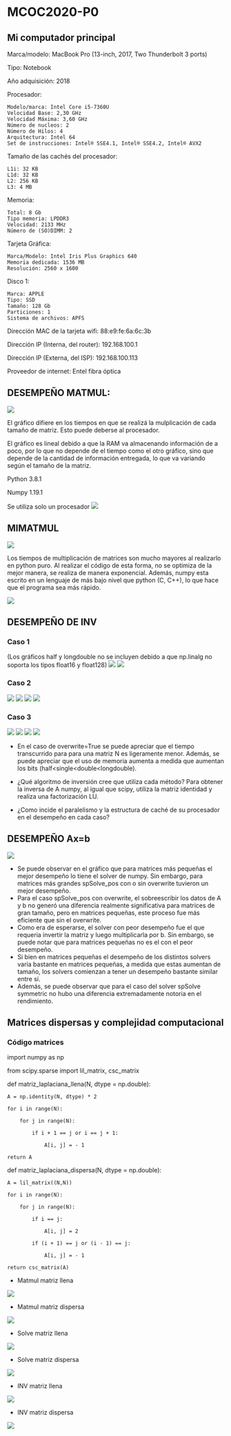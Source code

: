 # MCOC2020-P0

## Mi computador principal

Marca/modelo: MacBook Pro (13-inch, 2017, Two Thunderbolt 3 ports)

Tipo: Notebook

Año adquisición: 2018

Procesador:

	Modelo/marca: Intel Core i5-7360U 
	Velocidad Base: 2,30 GHz
	Velocidad Máxima: 3,60 GHz
	Número de nucleos: 2
	Número de Hilos: 4
	Arquitectura: Intel 64
	Set de instrucciones: Intel® SSE4.1, Intel® SSE4.2, Intel® AVX2

Tamaño de las cachés del procesador:

	L1i: 32 KB
	L1d: 32 KB
	L2: 256 KB
	L3: 4 MB

Memoria:

	Total: 8 Gb
	Tipo memoria: LPDDR3
	Velocidad: 2133 MHz
	Número de (SO)DIMM: 2

Tarjeta Gráfica:

	Marca/Modelo: Intel Iris Plus Graphics 640
	Memoria dedicada: 1536 MB
	Resolución: 2560 x 1600

Disco 1:

	Marca: APPLE
	Tipo: SSD
	Tamaño: 128 Gb
	Particiones: 1
	Sistema de archivos: APFS

Dirección MAC de la tarjeta wifi: 88:e9:fe:6a:6c:3b

Dirección IP (Interna, del router): 192.168.100.1

Dirección IP (Externa, del ISP): 192.168.100.113

Proveedor de internet: Entel fibra óptica





## DESEMPEÑO MATMUL:


![](plot.png)

El gráfico difiere en los tiempos en que se realizá la mulplicación de cada tamaño de matriz. Esto puede deberse al procesador.

El gráfico es lineal debido a que la RAM va almacenando información de a poco, por lo que no depende de el tiempo como el otro gráfico, sino que depende de la cantidad de información entregada, lo que va variando según el tamaño de la matriz.

Python 3.8.1

Numpy 1.19.1

Se utiliza solo un procesador
![](Procesador.png)



## MIMATMUL

![](mimatmul_grafico.png)

Los tiempos de multiplicación de matrices son mucho mayores al realizarlo en python puro. Al realizar el código de esta forma, no se optimiza de la mejor manera, se realiza de manera exponencial. Además, numpy esta escrito en un lenguaje de más bajo nivel que python (C, C++), lo que hace que el programa sea más rápido.


![](procesador_mimatmul.png)

## DESEMPEÑO DE INV

### Caso 1
(Los gráficos half y longdouble no se incluyen debido a que np.linalg no soporta los tipos float16 y float128)
![](Graficos_entrega_4/Caso_1_single.png) ![](Graficos_entrega_4/Caso_1_double.png) 

### Caso 2

![](Graficos_entrega_4/Caso_2_single.png) ![](Graficos_entrega_4/Caso_2_double.png) 
![](Graficos_entrega_4/Caso_2_half.png) ![](Graficos_entrega_4/Caso_2_longdouble.png) 

### Caso 3

![](Graficos_entrega_4/Caso_3_single.png) ![](Graficos_entrega_4/Caso_3_double.png) 
![](Graficos_entrega_4/Caso_3_half.png) ![](Graficos_entrega_4/Caso_3_longdouble.png) 

- En el caso de overwrite=True se puede apreciar que el tiempo transcurrido para para una matriz N es ligeramente menor. Además, se puede apreciar que el uso de memoria aumenta a medida que aumentan los bits (half<single<double<longdouble).

- ¿Qué algoritmo de inversión cree que utiliza cada método?
Para obtener la inversa de A numpy, al igual que scipy, utiliza la matriz identidad y realiza una factorización LU.

- ¿Como incide el paralelismo y la estructura de caché de su procesador en el desempeño en cada caso? 

## DESEMPEÑO Ax=b

![](Entrega_6/Grafico_entrega_6.png)

- Se puede observar en el gráfico que para matrices más pequeñas el mejor desempeño lo tiene el solver de numpy. Sin embargo, para matrices más grandes spSolve_pos con o sin overwrite tuvieron un mejor desempeño.
- Para el caso spSolve_pos con overwrite, el sobreescribir los datos de A y b no generó una diferencia realmente significativa para matrices de gran tamaño, pero en matrices pequeñas, este proceso fue más eficiente que sin el overwrite.
- Como era de esperarse, el solver con peor desempeño fue el que requeria invertir la matriz y luego multiplicarla por b. Sin embargo, se puede notar que para matrices pequeñas no es el con el peor desempeño.
- Si bien en matrices pequeñas el desempeño de los distintos solvers varía bastante en matrices pequeñas, a medida que estas aumentan de tamaño, los solvers comienzan a tener un desempeño bastante similar entre sí.
- Además, se puede observar que para el caso del solver spSolve symmetric no hubo una diferencia extremadamente notoria en el rendimiento.



## Matrices dispersas y complejidad computacional

### Código matrices 

import numpy as np

from scipy.sparse import lil_matrix, csc_matrix

def matriz_laplaciana_llena(N, dtype = np.double):

    A = np.identity(N, dtype) * 2
    
    for i in range(N):
    
        for j in range(N):
	
            if i + 1 == j or i == j + 1:
	    
                A[i, j] = - 1

    return A      

def matriz_laplaciana_dispersa(N, dtype = np.double):

    A = lil_matrix((N,N))
    
    for i in range(N):
    
        for j in range(N):
	
            if i == j:
	    
                A[i, j] = 2
		
            if (i + 1) == j or (i - 1) == j: 
	    
                A[i, j] = - 1     
		
    return csc_matrix(A)

*  Matmul matriz llena

![](Entrega_7/Matmul_llena.png)

* Matmul matriz dispersa

![](Entrega_7/Matmul_dispersa.png)

* Solve matriz llena

![](Entrega_7/Solve_llena.png)

* Solve matriz dispersa

![](Entrega_7/Solve_dispersa.png)

* INV matriz llena

![](Entrega_7/INV_llena.png)

* INV matriz dispersa

![](Entrega_7/INV_dispersa.png)






